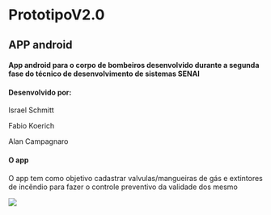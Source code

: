 # PrototipoV2.0

<h2>APP android</h2>

<h4>App android para o corpo de bombeiros desenvolvido durante a segunda fase do técnico de desenvolvimento de sistemas SENAI </h4>

<h4>Desenvolvido por:</h4>
<p>Israel Schmitt</p>
<p>Fabio Koerich</p>
<p>Alan Campagnaro</p>


<h4>O app</h4>
<p>O app tem como objetivo cadastrar valvulas/mangueiras de gás e extintores de incêndio para fazer o controle preventivo da validade dos mesmo</p>

 <img src="https://i.imgur.com/4fkKnap.jpg">	
